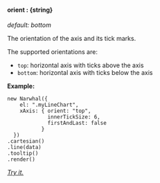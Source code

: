 #### **orient** : {string}

*default: bottom* 

The orientation of the axis and its tick marks.

The supported orientations are:

* `top`: horizontal axis with ticks above the axis
* `bottom`: horizontal axis with ticks below the axis

**Example:**

	new Narwhal({
	    el: ".myLineChart",
	    xAxis: { orient: "top",
                 innerTickSize: 6, 
                 firstAndLast: false
               }
	  })
	.cartesian()
	.line(data)
	.tooltip()
	.render()

*[Try it.](http://jsfiddle.net/forio/agX8r/)*



